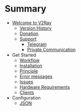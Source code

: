 # Summary

* [Welcome to V2Ray](README.md)
  * [Version History](welcome/versions.md)
  * [Donation](welcome/donate.md)
  * [Support](welcome/help.md)
    * [Telegram](welcome/tg.md)
    * [Private Communication](welcome/pgp.md)
* Get Started
  * [Workflow](get_started/workflow.md)
  * [Installation](get_started/install.md)
  * [Principle](get_started/internal.md)
  * [Error messages](get_started/errors.md)
  * [Issues](get_started/issue.md)
  * [Hardware Requirements](get_started/hardware.md)
  * [Clients](get_started/3rd_party.md)
* Configuration
  * [JSON](configuration/json.md)
